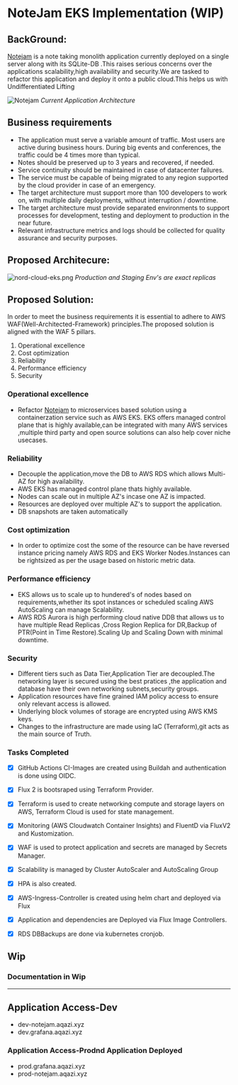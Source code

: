# NoteJam EKS Implementation (WIP)


## BackGround: 
[Notejam](https://github.com/komarserjio/notejam) is a note taking monolith application currently deployed  on  a single server along with its SQLite-DB .This raises serious concerns over the applications  scalability,high availability and  security.We are tasked to refactor this application and deploy it onto a public cloud.This helps us with Undifferentiated Lifting 

![Notejam](https://i.imgur.com/WVo00oY.png) *Current Application Architecture*



## Business requirements

- The application must serve a variable amount of traffic. Most users are active during business hours. During big events and conferences, the traffic could be 4 times more than typical.
- Notes should be preserved up to 3 years and recovered, if needed.
- Service continuity should be maintained in case of datacenter failures.
- The service must be capable of being migrated to any region supported by the cloud provider in case of an emergency.
- The target architecture must support more than 100 developers to work on, with multiple daily deployments, without interruption / downtime.
- The target architecture must provide separated environments to support processes for development, testing and deployment to production in the near future.
- Relevant infrastructure metrics and logs should be collected for quality assurance and security purposes.




## Proposed Architecure:
![nord-cloud-eks.png](https://i.imgur.com/OE618Jh.png)  *Production and Staging Env's are exact replicas*

## Proposed Solution:
 In order to meet the business requirements it is essential to adhere to AWS WAF(Well-Architected-Framework) principles.The proposed solution is aligned with the WAF 5 pillars.

1. Operational excellence 
2. Cost optimization 
3. Reliability 
4. Performance efficiency 
5. Security  

### Operational excellence
- Refactor [Notejam](https://github.com/komarserjio/notejam) to microservices based solution using a  containerzation service such as AWS EKS. EKS offers managed control plane that is highly available,can be integrated with  many AWS services ,multiple third party and open source solutions can also help cover niche usecases.
### Reliability 
- Decouple the application,move the DB to AWS RDS which allows Multi-AZ for high availability.
- AWS EKS has managed control plane thats highly available.
- Nodes can scale out in multiple AZ's incase one AZ is impacted.
- Resources are deployed over multiple AZ's to support the application.
- DB snapshots are taken automatically


### Cost optimization
-  In order to optimize cost the some of the resource can be have reversed instance pricing namely AWS RDS and EKS Worker Nodes.Instances can be rightsized as per the usage based on historic metric data.
  
### Performance efficiency 
- EKS allows us to scale up to hundered's of nodes based on requirements,whether its spot instances or scheduled scaling AWS AutoScaling can manage Scalability.
- AWS RDS Aurora is high performing cloud native DDB that allows us to have multiple Read Replicas ,Cross Region Replica for DR,Backup of PTR(Point in Time Restore).Scaling Up and Scaling Down with minimal downtime.
 

### Security 
 - Different tiers such as Data Tier,Application Tier are decoupled.The networking layer is secured using the best pratices ,the application and database have their own networking subnets,security groups.
 - Application resources have fine grained IAM policy access to ensure only relevant access is allowed.
- Underlying block volumes of storage are encrypted using AWS KMS keys.
- Changes to the infrastructure are made using IaC (Terraform),git acts as the main source of Truth.










### Tasks Completed

- [x] GitHub Actions CI-Images are created  using Buildah and authentication is done using OIDC.

- [x] Flux 2 is bootsraped using Terraform Provider.

- [x] Terraform is used to create networking compute and storage layers on AWS, Terraform Cloud is used for state management.

- [x] Monitoring (AWS Cloudwatch Container Insights) and FluentD via FluxV2 and Kustomization. 

- [x] WAF is used to protect application and secrets are managed by Secrets Manager.

- [x] Scalability is managed by Cluster AutoScaler and AutoScaling Group 
- [x] HPA is also created.
- [x]  AWS-Ingress-Controller is created  using helm  chart and deployed via Flux
- [x] Application and dependencies  are Deployed via Flux Image Controllers.
- [x] RDS DBBackups are done via kubernetes cronjob.


## Wip 
  ### Documentation  in Wip

 


---------------------------

## Application Access-Dev
- dev-notejam.aqazi.xyz
- dev.grafana.aqazi.xyz
### Application Access-Prodnd Application Deployed
- prod.grafana.aqazi.xyz
- prod-notejam.aqazi.xyz


